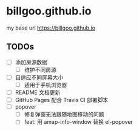 # billgoo.github.io
my base url https://billgoo.github.io

## TODOs
- [ ] 添加房源数据
  - [ ] 维护不同房源
- [ ] 自适应不同屏幕大小
  - [ ] 适用于手机浏览器
- [ ] README 文档更新
- [ ] GitHub Pages 配合 Travis CI 部署脚本
- [ ] popover
  - [ ] 修复弹窗无法跟随地图移动的问题
  - [ ] feat: 用 amap-info-window 替换 el-popover